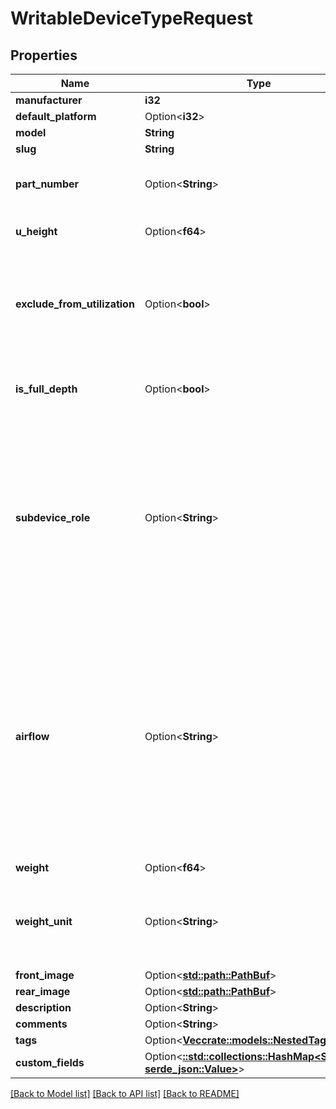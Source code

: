 # WritableDeviceTypeRequest

## Properties

Name | Type | Description | Notes
------------ | ------------- | ------------- | -------------
**manufacturer** | **i32** |  | 
**default_platform** | Option<**i32**> |  | [optional]
**model** | **String** |  | 
**slug** | **String** |  | 
**part_number** | Option<**String**> | Discrete part number (optional) | [optional]
**u_height** | Option<**f64**> |  | [optional][default to 1.0]
**exclude_from_utilization** | Option<**bool**> | Devices of this type are excluded when calculating rack utilization. | [optional]
**is_full_depth** | Option<**bool**> | Device consumes both front and rear rack faces. | [optional]
**subdevice_role** | Option<**String**> | Parent devices house child devices in device bays. Leave blank if this device type is neither a parent nor a child.  * `parent` - Parent * `child` - Child | [optional]
**airflow** | Option<**String**> | * `front-to-rear` - Front to rear * `rear-to-front` - Rear to front * `left-to-right` - Left to right * `right-to-left` - Right to left * `side-to-rear` - Side to rear * `passive` - Passive * `mixed` - Mixed | [optional]
**weight** | Option<**f64**> |  | [optional]
**weight_unit** | Option<**String**> | * `kg` - Kilograms * `g` - Grams * `lb` - Pounds * `oz` - Ounces | [optional]
**front_image** | Option<[**std::path::PathBuf**](std::path::PathBuf.md)> |  | [optional]
**rear_image** | Option<[**std::path::PathBuf**](std::path::PathBuf.md)> |  | [optional]
**description** | Option<**String**> |  | [optional]
**comments** | Option<**String**> |  | [optional]
**tags** | Option<[**Vec<crate::models::NestedTagRequest>**](NestedTagRequest.md)> |  | [optional]
**custom_fields** | Option<[**::std::collections::HashMap<String, serde_json::Value>**](serde_json::Value.md)> |  | [optional]

[[Back to Model list]](../README.md#documentation-for-models) [[Back to API list]](../README.md#documentation-for-api-endpoints) [[Back to README]](../README.md)


